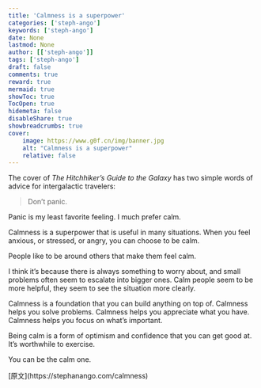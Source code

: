 ```yaml
---
title: 'Calmness is a superpower'
categories: ['steph-ango']
keywords: ['steph-ango']
date: None
lastmod: None
author: [['steph-ango']]
tags: ['steph-ango']
draft: false 
comments: true
reward: true 
mermaid: true 
showToc: true 
TocOpen: true 
hidemeta: false 
disableShare: true 
showbreadcrumbs: true 
cover:
    image: https://www.g0f.cn/img/banner.jpg
    alt: "Calmness is a superpower"
    relative: false
---
```


<div>

<p>The cover of <em>The Hitchhiker’s Guide to the Galaxy</em> has two simple words of advice for intergalactic travelers:</p>
<blockquote>
<p>Don’t panic.</p>
</blockquote>
<p>Panic is my least favorite feeling. I much prefer calm.</p>
<p>Calmness is a superpower that is useful in many situations. When you feel anxious, or stressed, or angry, you can choose to be calm.</p>
<p>People like to be around others that make them feel calm.</p>
<p>I think it’s because there is always something to worry about, and small problems often seem to escalate into bigger ones. Calm people seem to be more helpful, they seem to see the situation more clearly.</p>
<p>Calmness is a foundation that you can build anything on top of. Calmness helps you solve problems. Calmness helps you appreciate what you have. Calmness helps you focus on what’s important.</p>
<p>Being calm is a form of optimism and confidence that you can get good at. It’s worthwhile to exercise.</p>
<p>You can be the calm one.</p>

</div>

<div>
[原文](https://stephanango.com/calmness)
</div>

